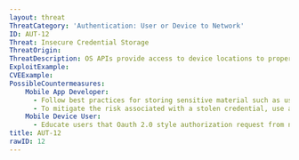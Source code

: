 ```yaml
---
layout: threat
ThreatCategory: 'Authentication: User or Device to Network'
ID: AUT-12
Threat: Insecure Credential Storage
ThreatOrigin:
ThreatDescription: OS APIs provide access to device locations to properly store sensitve credentials. Improper storage of credentials could lead to unauthorized access or exposure.
ExploitExample:
CVEExample:
PossibleCountermeasures:
    Mobile App Developer:
      - Follow best practices for storing sensitive material such as using short-live tokens and the AccountManager on Android and Keychain for iOS. [^227][^228]
      - To mitigate the risk associated with a stolen credential, use authentication protocols that generate unpredictable one-time cryptographic tokens that are replay-resistant (e.g. public key authentication, FIDO Alliance protocols)
    Mobile Device User:
      - Educate users that Oauth 2.0 style authorization request from native applications should only be made through external user-agents (system browser)
title: AUT-12
rawID: 12
---
```


